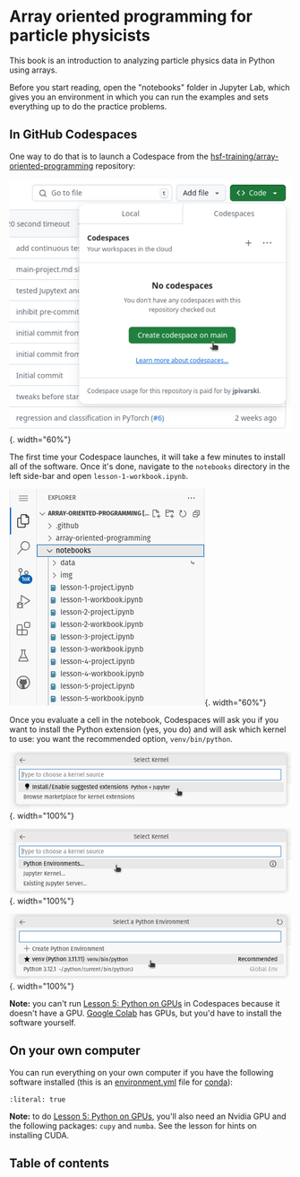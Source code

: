 # Array oriented programming for particle physicists

This book is an introduction to analyzing particle physics data in Python using arrays.

Before you start reading, open the "notebooks" folder in Jupyter Lab, which gives you an environment in which you can run the examples and sets everything up to do the practice problems.

## In GitHub Codespaces

One way to do that is to launch a Codespace from the [hsf-training/array-oriented-programming](https://github.com/hsf-training/array-oriented-programming) repository:

![](img/github-codespaces.png){. width="60%"}

The first time your Codespace launches, it will take a few minutes to install all of the software. Once it's done, navigate to the `notebooks` directory in the left side-bar and open `lesson-1-workbook.ipynb`.

![](img/github-codespaces-2.png){. width="60%"}

Once you evaluate a cell in the notebook, Codespaces will ask you if you want to install the Python extension (yes, you do) and will ask which kernel to use: you want the recommended option, `venv/bin/python`.

![](img/github-codespaces-3.png){. width="100%"}

![](img/github-codespaces-4.png){. width="100%"}

![](img/github-codespaces-5.png){. width="100%"}

**Note:** you can't run [Lesson 5: Python on GPUs](5-gpu.ipynb) in Codespaces because it doesn't have a GPU. [Google Colab](https://colab.research.google.com/) has GPUs, but you'd have to install the software yourself.

## On your own computer

You can run everything on your own computer if you have the following software installed (this is an [environment.yml](https://github.com/hsf-training/array-oriented-programming/blob/main/environment.yml) file for [conda](https://scikit-hep.org/user/installing-conda)):

```{include} ../environment.yml
:literal: true
```

**Note:** to do [Lesson 5: Python on GPUs](5-gpu.ipynb), you'll also need an Nvidia GPU and the following packages: `cupy` and `numba`. See the lesson for hints on installing CUDA.

## Table of contents

```{tableofcontents}
```
